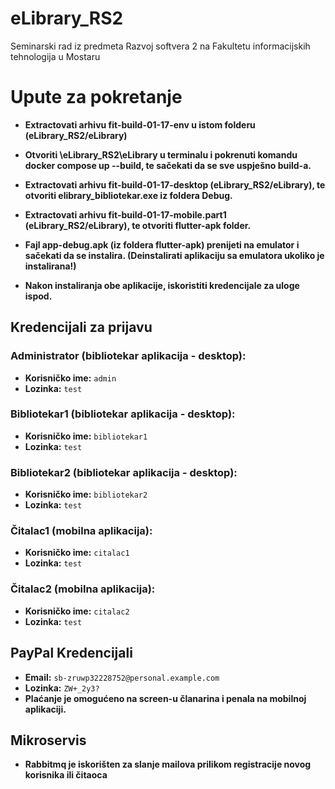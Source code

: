 # eLibrary_RS2
Seminarski rad iz predmeta Razvoj softvera 2 na Fakultetu informacijskih tehnologija u Mostaru

# Upute za pokretanje
- **Extractovati arhivu fit-build-01-17-env u istom folderu (eLibrary_RS2/eLibrary)**
- **Otvoriti \eLibrary_RS2\eLibrary u terminalu i pokrenuti komandu docker compose up --build, te sačekati da se sve uspješno build-a.**

- **Extractovati arhivu fit-build-01-17-desktop (eLibrary_RS2/eLibrary), te otvoriti elibrary_bibliotekar.exe iz foldera Debug.**
- **Extractovati arhivu fit-build-01-17-mobile.part1 (eLibrary_RS2/eLibrary), te otvoriti flutter-apk folder.**
- **Fajl app-debug.apk (iz foldera flutter-apk) prenijeti na emulator i sačekati da se instalira. (Deinstalirati aplikaciju sa emulatora ukoliko je instalirana!)**
  
- **Nakon instaliranja obe aplikacije, iskoristiti kredencijale za uloge ispod.**

## Kredencijali za prijavu

### Administrator (bibliotekar aplikacija - desktop):
- **Korisničko ime:** `admin`
- **Lozinka:** `test`

### Bibliotekar1 (bibliotekar aplikacija - desktop):
- **Korisničko ime:** `bibliotekar1`
- **Lozinka:** `test`

### Bibliotekar2 (bibliotekar aplikacija - desktop):
- **Korisničko ime:** `bibliotekar2`
- **Lozinka:** `test`

### Čitalac1 (mobilna aplikacija):
- **Korisničko ime:** `citalac1`
- **Lozinka:** `test`

### Čitalac2 (mobilna aplikacija):
- **Korisničko ime:** `citalac2`
- **Lozinka:** `test`

## PayPal Kredencijali
- **Email:** `sb-zruwp32228752@personal.example.com`
- **Lozinka:** `ZW+_2y3?`
- **Plaćanje je omogućeno na screen-u članarina i penala na mobilnoj aplikaciji.**

## Mikroservis
- **Rabbitmq je iskorišten za slanje mailova prilikom registracije novog korisnika ili čitaoca** 
  

